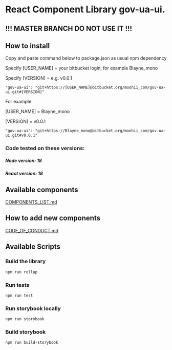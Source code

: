 # React Component Library gov-ua-ui. 

## !!! MASTER BRANCH DO NOT USE IT !!!

## How to install

Copy and paste command below to package.json as usual npm dependency

Specify [USER_NAME] = your bitbucket login, for example Blayne_mono

Specify [VERSION] = e.g. v0.0.1
```
"gov-ua-ui": "git+https://[USER_NAME]@bitbucket.org/moohii_com/gov-ua-ui.git#[VERSION]"
```

For example:

[USER_NAME] = Blayne_mono

[VERSION] = v0.0.1

```
"gov-ua-ui": "git+https://Blayne_mono@bitbucket.org/moohii_com/gov-ua-ui.git#v0.0.1"
```

### Code tested on these versions:

##### Node version: 18

##### React version: 18 

## Available components

[COMPONENTS_LIST.md](MDDescriptions/COMPONENTS_LIST.md)

## How to add new components

[CODE_OF_CONDUCT.md](CODE_OF_CONDUCT.md)

## Available Scripts

### Build the library

```
npm run rollup
```

### Run tests

```
npm run test
```

### Run storybook locally

```
npm run storybook
```

### Build storybook

```
npm run build-storybook
```
